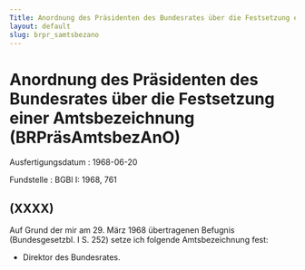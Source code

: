 ```yaml
---
Title: Anordnung des Präsidenten des Bundesrates über die Festsetzung einer Amtsbezeichnung
layout: default
slug: brpr_samtsbezano
---
```


# Anordnung des Präsidenten des Bundesrates über die Festsetzung einer Amtsbezeichnung (BRPräsAmtsbezAnO)

Ausfertigungsdatum
:   1968-06-20

Fundstelle
:   BGBl I: 1968, 761



## (XXXX)

Auf Grund der mir am 29. März 1968 übertragenen Befugnis
(Bundesgesetzbl. I S. 252) setze ich folgende Amtsbezeichnung fest:

*   Direktor des Bundesrates.




